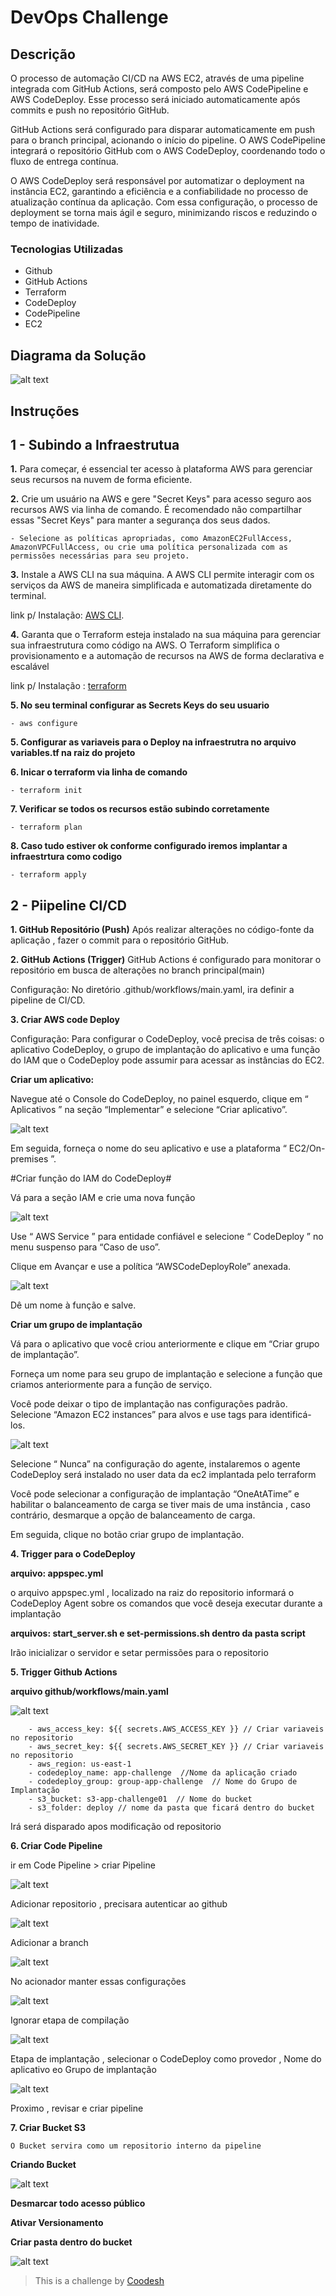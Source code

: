 # DevOps Challenge

## Descrição

O processo de automação CI/CD na AWS EC2, através de uma pipeline integrada com GitHub Actions, será composto pelo AWS CodePipeline e AWS CodeDeploy. Esse processo será iniciado automaticamente após commits e push no repositório GitHub.

GitHub Actions será configurado para disparar automaticamente em push para o branch principal, acionando o início do pipeline. O AWS CodePipeline integrará o repositório GitHub com o AWS CodeDeploy, coordenando todo o fluxo de entrega contínua.

O AWS CodeDeploy será responsável por automatizar o deployment na instância EC2, garantindo a eficiência e a confiabilidade no processo de atualização contínua da aplicação. Com essa configuração, o processo de deployment se torna mais ágil e seguro, minimizando riscos e reduzindo o tempo de inatividade.


### Tecnologias Utilizadas
 
- Github
- GitHub Actions
- Terraform
- CodeDeploy
- CodePipeline
- EC2 

## Diagrama da Solução


  ![alt text](./images/Diagrama%20Pipeline%20CID%20CD.jpg)

## Instruções

## 1 - Subindo a Infraestrutua

**1.** Para começar, é essencial ter acesso à plataforma AWS para gerenciar seus recursos na nuvem de forma eficiente.

**2.** Crie um usuário na AWS e gere "Secret Keys" para acesso seguro aos recursos AWS via linha de comando. É recomendado não compartilhar essas "Secret Keys" para manter a segurança dos seus dados.

    - Selecione as políticas apropriadas, como AmazonEC2FullAccess, AmazonVPCFullAccess, ou crie uma política personalizada com as permissões necessárias para seu projeto.

**3.** Instale a AWS CLI na sua máquina. A AWS CLI permite interagir com os serviços da AWS de maneira simplificada e automatizada diretamente do terminal.

link p/ Instalação: [AWS CLI](https://docs.aws.amazon.com/cli/latest/userguide/getting-started-install.html).

**4.** Garanta que o Terraform esteja instalado na sua máquina para gerenciar sua infraestrutura como código na AWS. O Terraform simplifica o provisionamento e a automação de recursos na AWS de forma declarativa e escalável

link p/ Instalação : [terraform](https://developer.hashicorp.com/terraform/tutorials/aws-get-started/install-cli#install-cli)

**5.   No seu terminal configurar as Secrets Keys do seu usuario**

    - aws configure

**5. Configurar as variaveis para o Deploy na infraestrutra no arquivo variables.tf na raiz do projeto**

**6. Inicar o terraform via linha de comando** 

    - terraform init

**7. Verificar se todos os recursos estão subindo corretamente**

    - terraform plan

**8. Caso tudo estiver ok conforme configurado iremos implantar a infraestrtura como codigo** 

    - terraform apply

## 2 - Piipeline CI/CD

**1. GitHub Repositório (Push)**
Após realizar alterações no código-fonte da aplicação , fazer o commit para o repositório GitHub.

**2. GitHub Actions (Trigger)**
GitHub Actions é configurado para monitorar o repositório em busca de alterações no branch principal(main)

Configuração: No diretório .github/workflows/main.yaml, ira definir a pipeline de CI/CD.

**3. Criar AWS code Deploy**

Configuração: Para configurar o CodeDeploy, você precisa de três coisas: o aplicativo CodeDeploy, o grupo de implantação do aplicativo e uma função do IAM que o CodeDeploy pode assumir para acessar as instâncias do EC2.

  **Criar um aplicativo:**
    
  Navegue até o Console do CodeDeploy, no painel esquerdo, clique em “ Aplicativos ” na seção “Implementar” e selecione “Criar aplicativo”.

  ![alt text](./images/Screenshot_1.png)


  Em seguida, forneça o nome do seu aplicativo e use a plataforma “ EC2/On-premises ”.

  #Criar função do IAM do CodeDeploy#

  Vá para a seção IAM e crie uma nova função

  ![alt text](./images/Screenshot_2.png)

  Use “ AWS Service ” para entidade confiável e selecione “ CodeDeploy ” no menu suspenso para “Caso de uso”.

  Clique em Avançar e use a política “AWSCodeDeployRole” anexada.

  ![alt text](./images/Screenshot_3.png)


  Dê um nome à função e salve.

  **Criar um grupo de implantação**

  Vá para o aplicativo que você criou anteriormente e clique em “Criar grupo de implantação”.

  Forneça um nome para seu grupo de implantação e selecione a função que criamos anteriormente para a função de serviço.

  Você pode deixar o tipo de implantação nas configurações padrão. Selecione “Amazon EC2 instances” para alvos e use tags para identificá-los.

  ![alt text](./images/Screenshot_4.png)

  Selecione “ Nunca” na configuração do agente, instalaremos o agente CodeDeploy será instalado no user data da ec2 implantada pelo terraform

  Você pode selecionar a configuração de implantação “OneAtATime” e habilitar o balanceamento de carga se tiver mais de uma instância , caso contrário, desmarque a opção de balanceamento de carga.

  Em seguida, clique no botão criar grupo de implantação.


**4. Trigger para o CodeDeploy**

  **arquivo: appspec.yml**

  o arquivo appspec.yml , localizado na raiz do repositorio informará o CodeDeploy Agent sobre os comandos que você deseja executar durante a implantação

  **arquivos: start_server.sh e set-permissions.sh dentro da pasta script**

  Irão inicializar o servidor e setar permissões para o repositorio

**5. Trigger Github Actions**

  **arquivo github/workflows/main.yaml** 

  ![alt text](./images/Screenshot_15.png)

        - aws_access_key: ${{ secrets.AWS_ACCESS_KEY }} // Criar variaveis no repositorio
        - aws_secret_key: ${{ secrets.AWS_SECRET_KEY }} // Criar variaveis no repositorio
        - aws_region: us-east-1
        - codedeploy_name: app-challenge  //Nome da aplicação criado
        - codedeploy_group: group-app-challenge  // Nome do Grupo de Implantação
        - s3_bucket: s3-app-challenge01  // Nome do bucket
        - s3_folder: deploy // nome da pasta que ficará dentro do bucket

  Irá será disparado apos modificação od repositorio


**6. Criar Code Pipeline**

  ir em Code Pipeline > criar Pipeline

  ![alt text](./images/Screenshot_5.png)

  Adicionar repositorio , precisara autenticar ao github 

  ![alt text](./images/Screenshot_6.png)

  Adicionar a branch

  ![alt text](./images/Screenshot_7.png)

  No acionador manter essas configurações

  ![alt text](./images/Screenshot_8.png)

  Ignorar etapa de compilação

  ![alt text](./images/Screenshot_9.png)

  Etapa de implantação , selecionar o CodeDeploy como provedor , Nome do aplicativo eo Grupo de implantação

  ![alt text](./images/Screenshot_10.png)

  Proximo , revisar e criar pipeline

**7. Criar Bucket S3**

    O Bucket servira como um repositorio interno da pipeline

**Criando Bucket**

![alt text](./images/Screenshot_11.png)

**Desmarcar todo acesso público**

**Ativar Versionamento**

**Criar pasta dentro do bucket**

![alt text](./images/Screenshot_14.png)





>  This is a challenge by [Coodesh](https://coodesh.com/)

